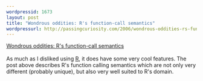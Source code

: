 ```yaml
---
wordpressid: 1673
layout: post
title: "Wondrous oddities: R's function-call semantics"
wordpressurl: http://passingcuriosity.com/2006/wondrous-oddities-rs-function-call-semantics/
---
```

<a href="http://blog.moertel.com/articles/2006/01/20/wondrous-oddities-rs-function-call-semantics">Wondrous oddities: R's function-call semantics</a><br /><br />As much as I disliked using <a href="http://www.r-project.org/">R</a>, it does have some very cool features. The post above describes R's function calling semantics which are not only very different (probably unique), but also very well suited to R's domain.
